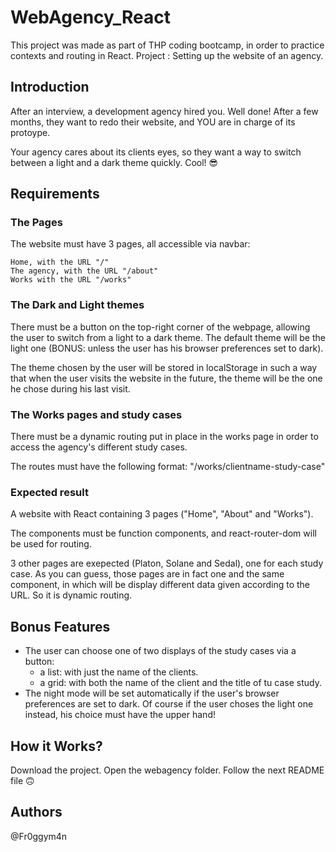 # WebAgency_React
This project was made as part of THP coding bootcamp, in order to practice contexts and routing in React.  Project : Setting up the website of an agency.

## Introduction
After an interview, a development agency hired you. Well done! After a few months, they want to redo their website, and YOU are in charge of its protoype.

Your agency cares about its clients eyes, so they want a way to switch between a light and a dark theme quickly. Cool! 😎

## Requirements

### The Pages
The website must have 3 pages, all accessible via navbar: 

    Home, with the URL "/"
    The agency, with the URL "/about"
    Works with the URL "/works"

### The Dark and Light themes
There must be a button on the top-right corner of the webpage, allowing the user to switch from a light to a dark theme. The default theme will be the light one (BONUS: unless the user has his browser preferences set to dark).

The theme chosen by the user will be stored in localStorage in such a way that when the user visits the website in the future, the theme will be the one he chose during his last visit.

### The Works pages and study cases
There must be a dynamic routing put in place in the works page in order to access the agency's different study cases.

The routes must have the following format: "/works/clientname-study-case"

### Expected result
A website with React containing 3 pages ("Home", "About" and "Works").

The components must be function components, and react-router-dom will be used for routing.

3 other pages are exepected (Platon, Solane and Sedal), one for each study case. As you can guess, those pages are in fact one and the same component, in which will be display different data given according to the URL. So it is dynamic routing.

## Bonus Features
- The user can choose one of two displays of the study cases via a button:
    - a list: with just the name of the clients.
    - a grid: with both the name of the client and the title of tu case study.
- The night mode will be set automatically if the user's browser preferences are set to dark. Of course if the user choses the light one instead, his choice must have the upper hand!

## How it Works?

Download the project.
Open the webagency folder.
Follow the next README file 🙃

## Authors
@Fr0ggym4n